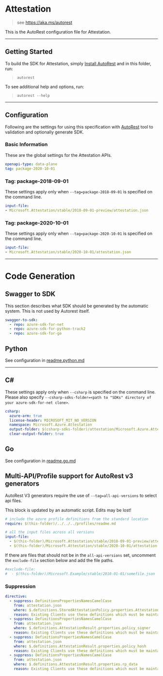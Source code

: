 # Attestation
    
> see https://aka.ms/autorest

This is the AutoRest configuration file for Attestation.



---
## Getting Started 
To build the SDK for Attestation, simply [Install AutoRest](https://aka.ms/autorest/install) and in this folder, run:

> `autorest`

To see additional help and options, run:

> `autorest --help`
---

## Configuration
Following are the settings for using this specification with [AutoRest](https://aka.ms/autorest) tool to validation and optionally generate SDK.

### Basic Information
These are the global settings for the Attestation APIs.

``` yaml
openapi-type: data-plane
tag: package-2020-10-01
```

### Tag: package-2018-09-01

These settings apply only when `--tag=package-2018-09-01` is specified on the command line.

``` yaml $(tag) == 'package-2018-09-01'
input-file:
- Microsoft.Attestation/stable/2018-09-01-preview/attestation.json
```

### Tag: package-2020-10-01

These settings apply only when `--tag=package-2020-10-01` is specified on the command line.

``` yaml $(tag) == 'package-2020-10-01'
input-file:
- Microsoft.Attestation/stable/2020-10-01/attestation.json
```

---
# Code Generation

## Swagger to SDK

This section describes what SDK should be generated by the automatic system.
This is not used by Autorest itself.

``` yaml $(swagger-to-sdk)
swagger-to-sdk:
  - repo: azure-sdk-for-net
  - repo: azure-sdk-for-python-track2
  - repo: azure-sdk-for-go
```

## Python

See configuration in [readme.python.md](./readme.python.md)

---
## C# 

These settings apply only when `--csharp` is specified on the command line.
Please also specify `--csharp-sdks-folder=<path to "SDKs" directory of your azure-sdk-for-net clone>`.

``` yaml $(csharp)
csharp:
  azure-arm: true
  license-header: MICROSOFT_MIT_NO_VERSION
  namespace: Microsoft.Azure.Attestation
  output-folder: $(csharp-sdks-folder)/attestation/Microsoft.Azure.Attestation/src/Generated
  clear-output-folder: true
```

## Go

See configuration in [readme.go.md](./readme.go.md)

## Multi-API/Profile support for AutoRest v3 generators 

AutoRest V3 generators require the use of `--tag=all-api-versions` to select api files.

This block is updated by an automatic script. Edits may be lost!

``` yaml $(tag) == 'all-api-versions' /* autogenerated */
# include the azure profile definitions from the standard location
require: $(this-folder)/../../../profiles/readme.md

# all the input files across all versions
input-file:
  - $(this-folder)/Microsoft.Attestation/stable/2018-09-01-preview/attestation.json
  - $(this-folder)/Microsoft.Attestation/stable/2020-10-01/attestation.json
```

If there are files that should not be in the `all-api-versions` set, 
uncomment the  `exclude-file` section below and add the file paths.

``` yaml $(tag) == 'all-api-versions'
#exclude-file: 
#  - $(this-folder)/Microsoft.Example/stable/2010-01-01/somefile.json
```

### Suppression
``` yaml
directive:
  - suppress: DefinitionsPropertiesNamesCamelCase
    from: attestation.json
    where: $.definitions.StoredAttestationPolicy.properties.AttestationPolicy
    reason: Existing Clients use these definitions which must be maintained.
  - suppress: DefinitionsPropertiesNamesCamelCase
    from: attestation.json
    where: $.definitions.AttestationResult.properties.policy_signer
    reason: Existing Clients use these definitions which must be maintained.
  - suppress: DefinitionsPropertiesNamesCamelCase
    from: attestation.json
    where: $.definitions.AttestationResult.properties.policy_hash
    reason: Existing Clients use these definitions which must be maintained.
  - suppress: DefinitionsPropertiesNamesCamelCase
    from: attestation.json
    where: $.definitions.AttestationResult.properties.rp_data
    reason: Existing Clients use these definitions which must be maintained.
```

